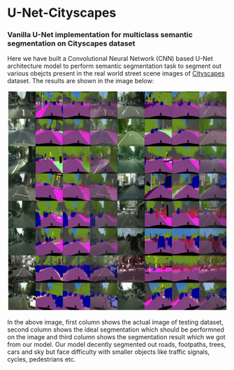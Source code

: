 # U-Net-Cityscapes

### Vanilla U-Net implementation for multiclass semantic segmentation on Cityscapes dataset 

Here we have built a Convolutional Neural Network (CNN) based U-Net architecture model to perform semantic segmentation task to segment out various obejcts present in the real world street scene images of [Cityscapes](https://www.kaggle.com/dansbecker/cityscapes-image-pairs) dataset. The results are shown in the image below:

![](download.png)

In the above image, first column shows the actual image of testing dataset, second column shows the ideal segmentation which should be performned on the image and third column shows the segmentation result which we got from our model. Our model decently segmented out roads, footpaths, trees, cars and sky but face difficulty with smaller objects like traffic signals, cycles, pedestrians etc. 
